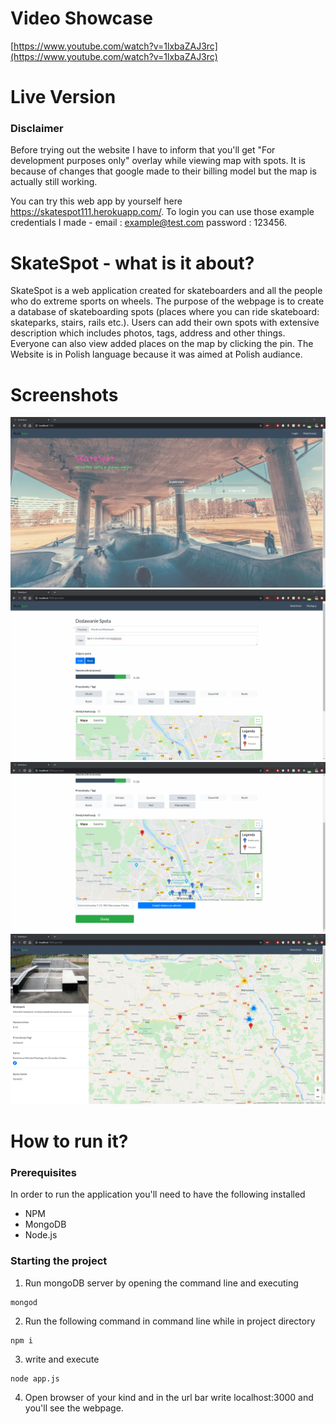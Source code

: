 # Video Showcase
[https://www.youtube.com/watch?v=1lxbaZAJ3rc](https://www.youtube.com/watch?v=1lxbaZAJ3rc)
# Live Version
### Disclaimer
Before trying out the website I have to inform that you'll get "For development purposes only" overlay while viewing map with spots. It is because of changes that google made to their billing model but the map is actually still working.  

You can try this web app by yourself here https://skatespot111.herokuapp.com/. To login you can use those example credentials I made - email : example@test.com   password : 123456.
# SkateSpot - what is it about?
SkateSpot is a web application created for skateboarders and all the people who do extreme sports on wheels. The purpose of the webpage is to create a database of skateboarding spots (places where you can ride skateboard: skateparks, stairs, rails etc.). Users can add their own spots with extensive description which includes photos, tags, address and other things. Everyone can also view added places on the map by clicking the pin. The Website is in Polish language because it was aimed at Polish audiance.

# Screenshots
![Home page](/screenshots/1.png?raw=true "Home page")
![Adding spot page part 1](/screenshots/2.png?raw=true "Adding spot page part 1")
![Adding spot page part 2](/screenshots/3.png?raw=true "Adding spot page part 2")
![All spots page](/screenshots/4.png?raw=true "All spots page")

# How to run it?

### Prerequisites
In order to run the application you'll need to have the following installed
* NPM
* MongoDB
* Node.js

### Starting the project

1. Run mongoDB server by opening the command line and executing
```
mongod
```
2. Run the following command in command line while in project directory
```
npm i
```
3. write and execute
```
node app.js
```
4. Open browser of your kind and in the url bar write localhost:3000 and you'll see the webpage.







